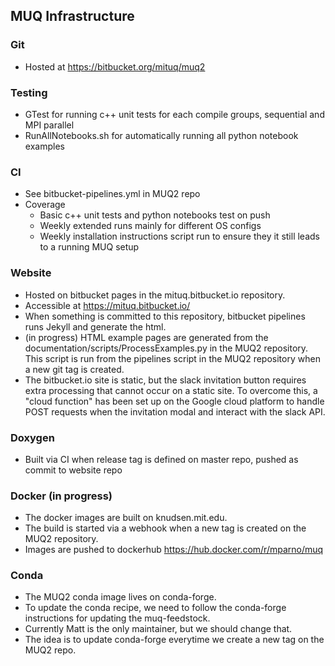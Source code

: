 ## MUQ Infrastructure

### Git
- Hosted at https://bitbucket.org/mituq/muq2

### Testing
- GTest for running c++ unit tests for each compile groups, sequential and MPI parallel
- RunAllNotebooks.sh for automatically running all python notebook examples

### CI
- See bitbucket-pipelines.yml in MUQ2 repo
- Coverage
  - Basic c++ unit tests and python notebooks test on push
  - Weekly extended runs mainly for different OS configs
  - Weekly installation instructions script run to ensure they it still leads to a running MUQ setup

### Website
- Hosted on bitbucket pages in the mituq.bitbucket.io repository.
- Accessible at https://mituq.bitbucket.io/
- When something is committed to this repository, bitbucket pipelines runs Jekyll and generate the html.
- (in progress) HTML example pages are generated from the documentation/scripts/ProcessExamples.py in the MUQ2 repository.   This script is run from the pipelines script in the MUQ2 repository when a new git tag is created.
- The bitbucket.io site is static, but the slack invitation button requires extra processing that cannot occur on a static site.  To overcome this,  a "cloud function" has been set up on the Google cloud platform to handle POST requests when the invitation modal and interact with the slack API.

### Doxygen
- Built via CI when release tag is defined on master repo, pushed as commit to website repo

### Docker (in progress)
- The docker images are built on knudsen.mit.edu.
- The build is started via a webhook when a new tag is created on the MUQ2 repository.
- Images are pushed to dockerhub https://hub.docker.com/r/mparno/muq

### Conda
- The MUQ2 conda image lives on conda-forge.
- To update the conda recipe, we need to follow the conda-forge instructions for updating the muq-feedstock.
- Currently Matt is the only maintainer, but we should change that.
- The idea is to update conda-forge everytime we create a new tag on the MUQ2 repo.
